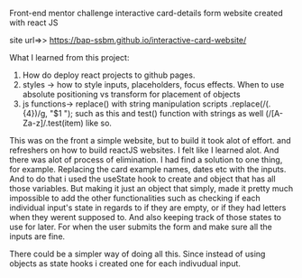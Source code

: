 Front-end mentor challenge interactive card-details form website created with react JS

site url=>> https://bap-ssbm.github.io/interactive-card-website/

What I learned from this project:

1. How do deploy react projects to github pages.
2. styles -> how to style inputs, placeholders, focus effects. When to use absolute positioning vs transform for placement of objects
3. js functions-> replace() with string manipulation scripts .replace(/(.{4})/g, "$1 "); such as this and test() function with strings as well (/[A-Za-z]/.test(item) like so.

This was on the front a simple website, but to build it took alot of effort. and refreshers on how to build reactJS websites. I felt like I learned alot. And there was alot of process of elimination. I had find a solution to one thing, for example. Replacing the card example names, dates etc with the inputs. And to do that i used the useState hook to create and object that has all those variables. But making it just an object that simply, made it pretty much impossible to add the other functionalities such as checking if each individual input's state in regards to if they are empty, or if they had letters when they werent supposed to. And also keeping track of those states to use for later. For when the user submits the form and make sure all the inputs are fine.

There could be a simpler way of doing all this. Since instead of using objects as state hooks i created one for each indivudual input. 
